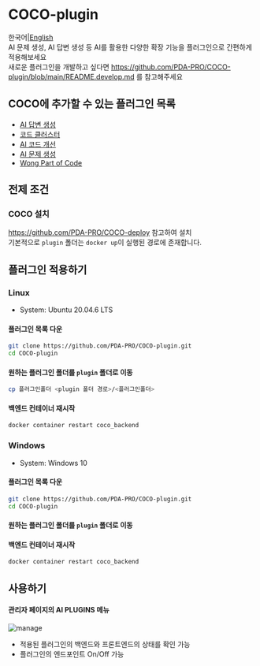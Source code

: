 # COCO-plugin

한국어|[English](https://github.com/PDA-PRO/COCO-plugin/blob/main/README.eng.md)  
AI 문제 생성, AI 답변 생성 등 AI를 활용한 다양한 확장 기능을 플러그인으로 간편하게 적용해보세요  
새로운 플러그인을 개발하고 싶다면 https://github.com/PDA-PRO/COCO-plugin/blob/main/README.develop.md 를 참고해주세요

## COCO에 추가할 수 있는 플러그인 목록

- [AI 답변 생성](https://github.com/PDA-PRO/COCO-plugin/tree/main/answer_generation)
- [코드 클러스터](https://github.com/PDA-PRO/COCO-plugin/tree/main/code_cluster)
- [AI 코드 개선](https://github.com/PDA-PRO/COCO-plugin/tree/main/code_improvement)
- [AI 문제 생성](https://github.com/PDA-PRO/COCO-plugin/tree/main/problem_generation)
- [Wong Part of Code](https://github.com/PDA-PRO/COCO-plugin/tree/main/wpc)

## 전제 조건

### COCO 설치

https://github.com/PDA-PRO/COCO-deploy
참고하여 설치  
기본적으로 `plugin` 폴더는 `docker up`이 실행된 경로에 존재합니다.

## 플러그인 적용하기

### Linux

- System: Ubuntu 20.04.6 LTS

#### 플러그인 목록 다운

```bash
git clone https://github.com/PDA-PRO/COCO-plugin.git
cd COCO-plugin
```

#### 원하는 플러그인 폴더를 `plugin` 폴더로 이동

```bash
cp 플러그인폴더 <plugin 폴더 경로>/<플러그인폴더>
```

#### 백엔드 컨테이너 재시작

```bash
docker container restart coco_backend
```

### Windows

- System: Windows 10

#### 플러그인 목록 다운

```bash
git clone https://github.com/PDA-PRO/COCO-plugin.git
cd COCO-plugin
```

#### 원하는 플러그인 폴더를 `plugin` 폴더로 이동

#### 백엔드 컨테이너 재시작

```bash
docker container restart coco_backend
```

## 사용하기

#### 관리자 페이지의 AI PLUGINS 메뉴

![manage](https://github.com/PDA-PRO/COCO-plugin/assets/80380576/cc8fcf7a-d4c8-4152-a206-107817fcf003)

- 적용된 플러그인의 백엔드와 프론트엔드의 상태를 확인 가능
- 플러그인의 엔드포인트 On/Off 가능
